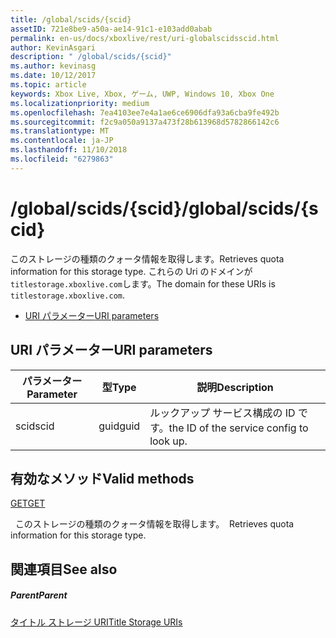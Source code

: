 ```yaml
---
title: /global/scids/{scid}
assetID: 721e8be9-a50a-ae14-91c1-e103add0abab
permalink: en-us/docs/xboxlive/rest/uri-globalscidsscid.html
author: KevinAsgari
description: " /global/scids/{scid}"
ms.author: kevinasg
ms.date: 10/12/2017
ms.topic: article
keywords: Xbox Live, Xbox, ゲーム, UWP, Windows 10, Xbox One
ms.localizationpriority: medium
ms.openlocfilehash: 7ea4103ee7e4a1ae6ce6906dfa93a6cba9fe492b
ms.sourcegitcommit: f2c9a050a9137a473f28b613968d5782866142c6
ms.translationtype: MT
ms.contentlocale: ja-JP
ms.lasthandoff: 11/10/2018
ms.locfileid: "6279863"
---
```

# <a name="globalscidsscid"></a><span data-ttu-id="9f57d-104">/global/scids/{scid}</span><span class="sxs-lookup"><span data-stu-id="9f57d-104">/global/scids/{scid}</span></span>
<span data-ttu-id="9f57d-105">このストレージの種類のクォータ情報を取得します。</span><span class="sxs-lookup"><span data-stu-id="9f57d-105">Retrieves quota information for this storage type.</span></span> <span data-ttu-id="9f57d-106">これらの Uri のドメインが`titlestorage.xboxlive.com`します。</span><span class="sxs-lookup"><span data-stu-id="9f57d-106">The domain for these URIs is `titlestorage.xboxlive.com`.</span></span>
 
  * [<span data-ttu-id="9f57d-107">URI パラメーター</span><span class="sxs-lookup"><span data-stu-id="9f57d-107">URI parameters</span></span>](#ID4EV)
 
<a id="ID4EV"></a>

 
## <a name="uri-parameters"></a><span data-ttu-id="9f57d-108">URI パラメーター</span><span class="sxs-lookup"><span data-stu-id="9f57d-108">URI parameters</span></span>
 
| <span data-ttu-id="9f57d-109">パラメーター</span><span class="sxs-lookup"><span data-stu-id="9f57d-109">Parameter</span></span>| <span data-ttu-id="9f57d-110">型</span><span class="sxs-lookup"><span data-stu-id="9f57d-110">Type</span></span>| <span data-ttu-id="9f57d-111">説明</span><span class="sxs-lookup"><span data-stu-id="9f57d-111">Description</span></span>| 
| --- | --- | --- | 
| <span data-ttu-id="9f57d-112">scid</span><span class="sxs-lookup"><span data-stu-id="9f57d-112">scid</span></span>| <span data-ttu-id="9f57d-113">guid</span><span class="sxs-lookup"><span data-stu-id="9f57d-113">guid</span></span>| <span data-ttu-id="9f57d-114">ルックアップ サービス構成の ID です。</span><span class="sxs-lookup"><span data-stu-id="9f57d-114">the ID of the service config to look up.</span></span>| 
  
<a id="ID4ETB"></a>

 
## <a name="valid-methods"></a><span data-ttu-id="9f57d-115">有効なメソッド</span><span class="sxs-lookup"><span data-stu-id="9f57d-115">Valid methods</span></span>

[<span data-ttu-id="9f57d-116">GET</span><span class="sxs-lookup"><span data-stu-id="9f57d-116">GET</span></span>](uri-globalscidsscid-get.md)

<span data-ttu-id="9f57d-117">&nbsp;&nbsp;このストレージの種類のクォータ情報を取得します。</span><span class="sxs-lookup"><span data-stu-id="9f57d-117">&nbsp;&nbsp;Retrieves quota information for this storage type.</span></span> 
 
<a id="ID4E4B"></a>

 
## <a name="see-also"></a><span data-ttu-id="9f57d-118">関連項目</span><span class="sxs-lookup"><span data-stu-id="9f57d-118">See also</span></span>
 
<a id="ID4E6B"></a>

 
##### <a name="parent"></a><span data-ttu-id="9f57d-119">Parent</span><span class="sxs-lookup"><span data-stu-id="9f57d-119">Parent</span></span> 

[<span data-ttu-id="9f57d-120">タイトル ストレージ URI</span><span class="sxs-lookup"><span data-stu-id="9f57d-120">Title Storage URIs</span></span>](atoc-reference-storagev2.md)

   